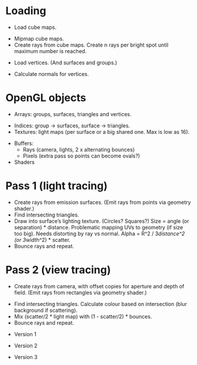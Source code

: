 Loading
=======
* Load cube maps.
- Mipmap cube maps.
- Create rays from cube maps.
	Create n rays per bright spot until maximum number is reached.
+ Load vertices. (And surfaces and groups.)
- Calculate normals for vertices.

OpenGL objects
==============
+ Arrays: groups, surfaces, triangles and vertices.
- Indices: group -> surfaces, surface -> triangles.
- Textures: light maps (per surface or a big shared one. Max is low as 16).
* Buffers:
	* Rays (camera, lights, 2 x alternating bounces)
	- Pixels (extra pass so points can become ovals?)
* Shaders

Pass 1 (light tracing)
======================
- Create rays from emission surfaces.
	(Emit rays from points via geometry shader.)
- Find intersecting triangles.
- Draw into surface’s lighting texture. (Circles? Squares?)
  Size = angle (or separation) * distance. Problematic mapping UVs to geometry (if size too big). Needs distorting by ray vs normal.
  Alpha = R^2 / 3*distance^2 (or 3*width^2) * scatter.
- Bounce rays and repeat.

Pass 2 (view tracing)
=====================
* Create rays from camera, with offset copies for aperture and depth of field.
	(Emit rays from rectangles via geometry shader.)
+ Find intersecting triangles.
 Calculate colour based on intersection (blur background if scattering).
+ Mix (scatter/2 * light map) with (1 - scatter/2) * bounces.
+ Bounce rays and repeat.

* Version 1
+ Version 2
- Version 3